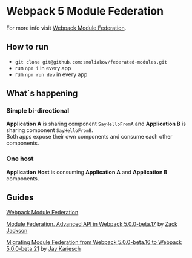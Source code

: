 # Webpack 5 Module Federation

For more info visit [Webpack Module Federation](https://webpack.js.org/concepts/module-federation/#components-library-as-container).

## How to run

- `git clone git@github.com:smoliakov/federated-modules.git`
- run `npm i` in every app  
- run `npm run dev` in every app

## What`s happening

### Simple bi-directional
**Application A** is sharing component `SayHelloFromA` and **Application B** is sharing component `SayHelloFromB`.  
Both apps expose their own components and consume each other components.  

### One host
**Application Host** is consuming **Application A** and **Application B** components.

## Guides

[Webpack Module Federation](https://webpack.js.org/concepts/module-federation/)

[Module Federation. Advanced API in Webpack 5.0.0-beta.17](https://medium.com/dev-genius/module-federation-advanced-api-inwebpack-5-0-0-beta-17-71cd4d42e534) by [Zack Jackson](https://medium.com/@ScriptedAlchemy)

[Migrating Module Federation from Webpack 5.0.0-beta.16 to Webpack 5.0.0-beta.21](https://medium.com/@JayKariesch/migrating-module-federation-from-webpack-5-0-0-beta-16-to-webpack-5-0-0-beta-21-16ee1d1ef5a8) by [Jay Kariesch](https://medium.com/@JayKariesch)
